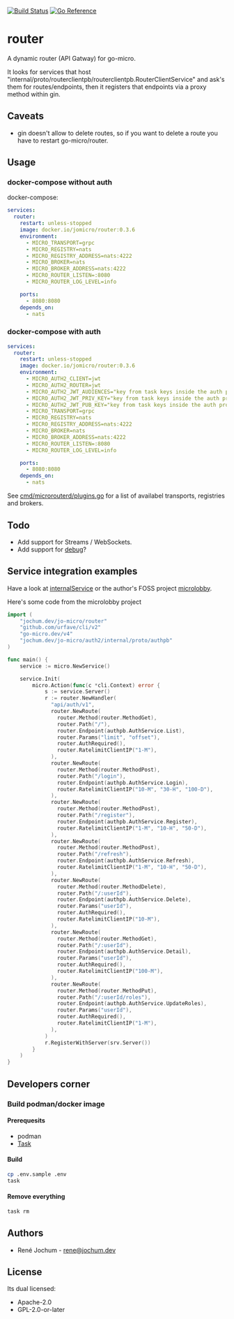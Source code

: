[![Build Status](https://drone.fk.jochum.dev/api/badges/jo-micro/router/status.svg)](https://drone.fk.jochum.dev/jo-micro/router) [![Go Reference](https://pkg.go.dev/badge/jochum.dev/jo-micro/router.svg)](https://pkg.go.dev/jochum.dev/jo-micro/router)

# router

A dynamic router (API Gatway) for go-micro.

It looks for services that host "internal/proto/routerclientpb/routerclientpb.RouterClientService" and ask's them for routes/endpoints, then it registers that endpoints via a proxy method within gin.

## Caveats

- gin doesn't allow to delete routes, so if you want to delete a route you have to restart go-micro/router.

## Usage

### docker-compose without auth

docker-compose:

```yaml
services:
  router:
    restart: unless-stopped
    image: docker.io/jomicro/router:0.3.6
    environment:
      - MICRO_TRANSPORT=grpc
      - MICRO_REGISTRY=nats
      - MICRO_REGISTRY_ADDRESS=nats:4222
      - MICRO_BROKER=nats
      - MICRO_BROKER_ADDRESS=nats:4222
      - MICRO_ROUTER_LISTEN=:8080
      - MICRO_ROUTER_LOG_LEVEL=info

    ports:
      - 8080:8080
    depends_on:
      - nats
```

### docker-compose with auth

```yaml
services:
  router:
    restart: unless-stopped
    image: docker.io/jomicro/router:0.3.6
    environment:
      - MICRO_AUTH2_CLIENT=jwt
      - MICRO_AUTH2_ROUTER=jwt
      - MICRO_AUTH2_JWT_AUDIENCES="key from task keys inside the auth project"
      - MICRO_AUTH2_JWT_PRIV_KEY="key from task keys inside the auth project"
      - MICRO_AUTH2_JWT_PUB_KEY="key from task keys inside the auth project"
      - MICRO_TRANSPORT=grpc
      - MICRO_REGISTRY=nats
      - MICRO_REGISTRY_ADDRESS=nats:4222
      - MICRO_BROKER=nats
      - MICRO_BROKER_ADDRESS=nats:4222
      - MICRO_ROUTER_LISTEN=:8080
      - MICRO_ROUTER_LOG_LEVEL=info

    ports:
      - 8080:8080
    depends_on:
      - nats
```

See [cmd/microrouterd/plugins.go](cmd/microrouterd/plugins.go) for a list of availabel transports, registries and brokers.

## Todo

- Add support for Streams / WebSockets.
- Add support for [debug](https://github.com/asim/go-micro/tree/master/debug)?

## Service integration examples

Have a look at [internalService](cmd/microrouterd/main.go#L36) or the author's FOSS project [microlobby](https://github.com/pcdummy/microlobby).

Here's some code from the microlobby project

```go
import (
    "jochum.dev/jo-micro/router"
    "github.com/urfave/cli/v2"
    "go-micro.dev/v4"
    "jochum.dev/jo-micro/auth2/internal/proto/authpb"
)

func main() {
    service := micro.NewService()

    service.Init(
        micro.Action(func(c *cli.Context) error {
            s := service.Server()
            r := router.NewHandler(
              "api/auth/v1",
              router.NewRoute(
                router.Method(router.MethodGet),
                router.Path("/"),
                router.Endpoint(authpb.AuthService.List),
                router.Params("limit", "offset"),
                router.AuthRequired(),
                router.RatelimitClientIP("1-M"),
              ),
              router.NewRoute(
                router.Method(router.MethodPost),
                router.Path("/login"),
                router.Endpoint(authpb.AuthService.Login),
                router.RatelimitClientIP("10-M", "30-H", "100-D"),
              ),
              router.NewRoute(
                router.Method(router.MethodPost),
                router.Path("/register"),
                router.Endpoint(authpb.AuthService.Register),
                router.RatelimitClientIP("1-M", "10-H", "50-D"),
              ),
              router.NewRoute(
                router.Method(router.MethodPost),
                router.Path("/refresh"),
                router.Endpoint(authpb.AuthService.Refresh),
                router.RatelimitClientIP("1-M", "10-H", "50-D"),
              ),
              router.NewRoute(
                router.Method(router.MethodDelete),
                router.Path("/:userId"),
                router.Endpoint(authpb.AuthService.Delete),
                router.Params("userId"),
                router.AuthRequired(),
                router.RatelimitClientIP("10-M"),
              ),
              router.NewRoute(
                router.Method(router.MethodGet),
                router.Path("/:userId"),
                router.Endpoint(authpb.AuthService.Detail),
                router.Params("userId"),
                router.AuthRequired(),
                router.RatelimitClientIP("100-M"),
              ),
              router.NewRoute(
                router.Method(router.MethodPut),
                router.Path("/:userId/roles"),
                router.Endpoint(authpb.AuthService.UpdateRoles),
                router.Params("userId"),
                router.AuthRequired(),
                router.RatelimitClientIP("1-M"),
              ),
            )
            r.RegisterWithServer(srv.Server())
        }
    )
}
```

## Developers corner

### Build podman/docker image

#### Prerequesits

- podman
- [Task](https://taskfile.dev/#/installation)

#### Build

```bash
cp .env.sample .env
task
```

#### Remove everything

```bash
task rm
```

## Authors

- René Jochum - rene@jochum.dev

## License

Its dual licensed:

- Apache-2.0
- GPL-2.0-or-later
